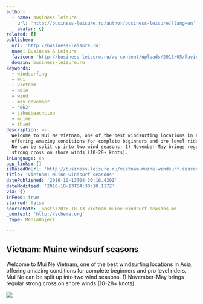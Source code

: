 ```yaml
---
author:
  - name: business-leisure
    url: 'http://business-leisure.ru/author/business-leisure/?lang=en'
    avatar: {}
related: []
publisher:
  url: 'http://business-leisure.ru'
  name: Business & Leisure
  favicon: 'http://business-leisure.ru/wp-content/uploads/2015/05/favicon32.png'
  domain: business-leisure.ru
keywords:
  - windsurfing
  - mui
  - vietnam
  - adie
  - wind
  - may-november
  - '062'
  - jibesbeachclub
  - muine
  - thiet
description: >-
  Welcome to Mui Ne Vietnam, one of the best windsurfing locations in Asia,
  offering amazing conditions for complete beginners and pro level riders. Mui
  Ne can be split up into two wind seasons. 1) November-May brings regular
  strong cross on shore winds (10-28+ knots).
inLanguage: en
app_links: []
isBasedOnUrl: 'http://business-leisure.ru/vietnam-muine-windsurf-seasons/?lang=en'
title: 'Vietnam: Muine windsurf seasons'
datePublished: '2016-10-13T04:30:16.430Z'
dateModified: '2016-10-13T04:30:10.117Z'
via: {}
inFeed: true
starred: false
sourcePath: _posts/2016-10-13-vietnam-muine-windsurf-seasons.md
_context: 'http://schema.org'
_type: MediaObject

---
```

<article style=""><h1>Vietnam: Muine windsurf seasons</h1><p>Welcome to Mui Ne Vietnam, one of the best windsurfing locations in Asia, offering amazing conditions for complete beginners and pro level riders. Mui Ne can be split up into two wind seasons. 1) November-May brings regular strong cross on shore winds (10-28+ knots).</p><img src="http://business-leisure.ru/wp-content/uploads/2016/10/Windsurf-6.jpeg" /></article>